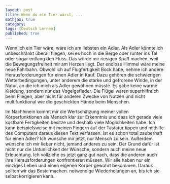 ```yaml
---
layout: post
title: Wenn du ein Tier wärst, ...
mathjax: true
category:
tags: [Deutsch Lernen]
published: true
---
```

Wenn ich ein Tier wäre, wäre ich am liebsten ein Adler. Als Adler könnte ich unbeschränkt überall fliegen, sei es hoch in die Berge oder runter ins Tal oder sogar entlang den Fluss. Das würde mir riesigen Spaß machen, weil die Bewegungsfreiheit mir am Herzen liegt. Der endlose Himmel wäre meine neue Fahrbahn. Obwohl ich auf Flugfertigkeit Bock habe, nehme ich andere Herausforderungen für einen Adler  in Kauf. Dazu gehören die schwierigen Wetterbedingungen, unter anderem die starke und gefrorene Winde, in der Natur, an die ich mich als Adler gewöhnen müsste. Es gäbe keine warme Kleidung, sondern nur das Vogelgefieder. Die Flügel wären superhilfreich beim Fliegen, aber nicht für anderen Zwecke von Nutzen und nicht multifunktional wie die geschickten Hände beim Menschen.

Im Nachhinein kommt mir die Wertschätzung meiner vollen Körperfunktionen als Mensch klar zur Erkenntnis und dass ich gerade viele kostbare Fertigkeiten besitze und deshalb viele Möglichkeiten habe. Ich kann beispielsweise mit meinen Fingern auf der Tastatur tippen und mithilfe des Computers daraus diesen Text verfassen. Ist es schon total zauberhaft für einen Adler? Ich wünsche mir jetzt, nur Mensch zu sein. Außerdem wünsche ich mir lieber nicht, jemand anderes zu sein. Der Grund dafür ist nicht nur die Untunlichkeit der Wünsche, sondern auch meine neue Erleuchtung. Ich vollziehe es jetzt ganz gut nach, dass die anderen auch ihre Herausforderungen konfrontieren müssen. Wir alle haben nur ein einziges Leben und einen eigenen Körper gewährt bekommen. Daraus sollten wir das Beste machen.
notwendige Wiederholungen an, bis ich sie selbst korrigieren kann.